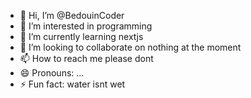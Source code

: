 - 👋 Hi, I’m @BedouinCoder
- 👀 I’m interested in programming 
- 🌱 I’m currently learning nextjs
- 💞️ I’m looking to collaborate on nothing at the moment
- 📫 How to reach me please dont
- 😄 Pronouns: ...
- ⚡ Fun fact: water isnt wet

<!---
BedouinCoder/BedouinCoder is a ✨ special ✨ repository because its `README.md` (this file) appears on your GitHub profile.
You can click the Preview link to take a look at your changes.
--->

